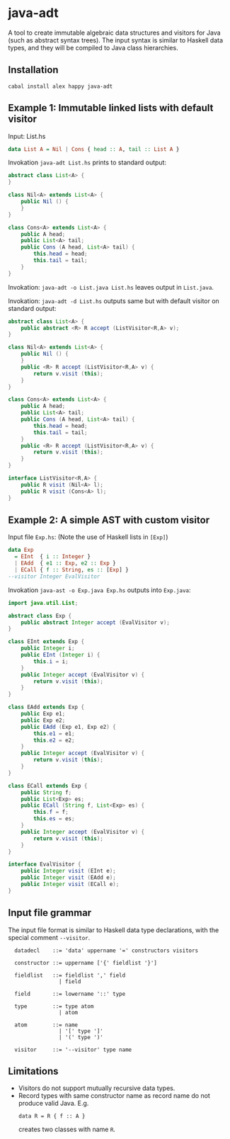 # java-adt
A tool to create immutable algebraic data structures and visitors for Java
(such as abstract syntax trees).  The input syntax is similar to Haskell data types,
and they will be compiled to Java class hierarchies.

Installation
------------
```
cabal install alex happy java-adt
```

Example 1: Immutable linked lists with default visitor
------------------------------------------------------

Input: List.hs
```haskell
data List A = Nil | Cons { head :: A, tail :: List A }
```
Invokation `java-adt List.hs` prints to standard output:
```java
abstract class List<A> {
}

class Nil<A> extends List<A> {
    public Nil () {
    }
}

class Cons<A> extends List<A> {
    public A head;
    public List<A> tail;
    public Cons (A head, List<A> tail) {
        this.head = head;
        this.tail = tail;
    }
}
```
Invokation: `java-adt -o List.java List.hs` leaves output in `List.java`.

Invokation: `java-adt -d List.hs` outputs same but with default visitor on standard output:
```java
abstract class List<A> {
    public abstract <R> R accept (ListVisitor<R,A> v);
}

class Nil<A> extends List<A> {
    public Nil () {
    }
    public <R> R accept (ListVisitor<R,A> v) {
        return v.visit (this);
    }
}

class Cons<A> extends List<A> {
    public A head;
    public List<A> tail;
    public Cons (A head, List<A> tail) {
        this.head = head;
        this.tail = tail;
    }
    public <R> R accept (ListVisitor<R,A> v) {
        return v.visit (this);
    }
}

interface ListVisitor<R,A> {
    public R visit (Nil<A> l);
    public R visit (Cons<A> l);
}
```

Example 2: A simple AST with custom visitor
-------------------------------------------

Input file `Exp.hs`:  (Note the use of Haskell lists in `[Exp]`)
```haskell
data Exp
  = EInt  { i :: Integer }
  | EAdd  { e1 :: Exp, e2 :: Exp }
  | ECall { f :: String, es :: [Exp] }
--visitor Integer EvalVisitor
```
Invokation `java-ast -o Exp.java Exp.hs` outputs into `Exp.java`:
```java
import java.util.List;

abstract class Exp {
    public abstract Integer accept (EvalVisitor v);
}

class EInt extends Exp {
    public Integer i;
    public EInt (Integer i) {
        this.i = i;
    }
    public Integer accept (EvalVisitor v) {
        return v.visit (this);
    }
}

class EAdd extends Exp {
    public Exp e1;
    public Exp e2;
    public EAdd (Exp e1, Exp e2) {
        this.e1 = e1;
        this.e2 = e2;
    }
    public Integer accept (EvalVisitor v) {
        return v.visit (this);
    }
}

class ECall extends Exp {
    public String f;
    public List<Exp> es;
    public ECall (String f, List<Exp> es) {
        this.f = f;
        this.es = es;
    }
    public Integer accept (EvalVisitor v) {
        return v.visit (this);
    }
}

interface EvalVisitor {
    public Integer visit (EInt e);
    public Integer visit (EAdd e);
    public Integer visit (ECall e);
}

```

Input file grammar
------------------

The input file format is similar to Haskell data type declarations,
with the special comment `--visitor`.
```
  datadecl    ::= 'data' uppername '=' constructors visitors

  constructor ::= uppername ['{' fieldlist '}']

  fieldlist   ::= fieldlist ',' field
                | field

  field       ::= lowername '::' type

  type        ::= type atom
                | atom

  atom        ::= name
                | '[' type ']'
                | '(' type ')'

  visitor     ::= '--visitor' type name
```

Limitations
-----------

- Visitors do not support mutually recursive data types.
- Record types with same constructor name as record name do not produce valid Java. E.g.
  ```
  data R = R { f :: A }
  ```
  creates two classes with name `R`.
